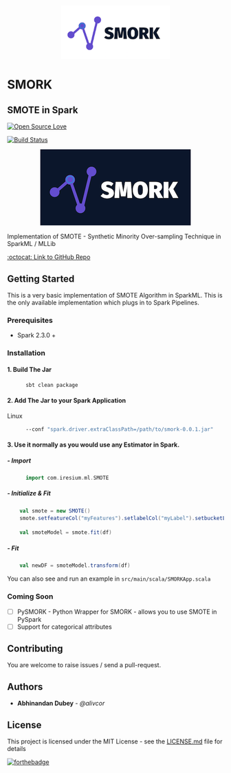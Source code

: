 
<p align="center">
<img src="https://github.com/alivcor/SMORK/raw/master/static/smork_white_350.png" style="max-width:50%;"/>
</p>

# SMORK
## SMOTE in Spark

[![Open Source Love](https://badges.frapsoft.com/os/v1/open-source.png?v=103)](https://github.com/alivcor/SMORK)

[![Build Status](https://travis-ci.org/alivcor/megaclite.svg?branch=master)](https://travis-ci.org/alivcor/SMORK)

<p align="center">
<img src="https://github.com/alivcor/SMORK/raw/master/static/smork_350.png" />
</p>

Implementation of SMOTE - Synthetic Minority Over-sampling Technique in SparkML / MLLib

<a href="https://github.com/alivcor/SMORK">:octocat: Link to GitHub Repo</a>

## Getting Started

This is a very basic implementation of SMOTE Algorithm in SparkML. This is the only available implementation which plugs in to Spark Pipelines.


### Prerequisites

 - Spark 2.3.0 + 

### Installation

#### 1. Build The Jar

```bash
      sbt clean package
```

#### 2. Add The Jar to your Spark Application

Linux

```bash
      --conf "spark.driver.extraClassPath=/path/to/smork-0.0.1.jar"
```

#### 3. Use it normally as you would use any Estimator in Spark. 

##### - Import 
```scala
      import com.iresium.ml.SMOTE
```

##### - Initialize & Fit
```scala
    val smote = new SMOTE()
    smote.setfeatureCol("myFeatures").setlabelCol("myLabel").setbucketLength(100)

    val smoteModel = smote.fit(df)

```

##### - Fit
```scala
    val newDF = smoteModel.transform(df)
```

You can also see and run an example in `src/main/scala/SMORKApp.scala`

### Coming Soon


- [ ] PySMORK - Python Wrapper for SMORK - allows you to use SMOTE in PySpark
- [ ] Support for categorical attributes

<!-- #### Python Package Index

SMORK is now available at https://pypi.python.org/pypi/smork/0.1



```
1. Download the tar/zip from https://pypi.python.org/pypi/smork/0.1
2. Move the package to your desired location / python version, and unzip the archive.
Optionally, if you have a linux-based machine (Ubuntu/OSX):
      tar xvzf smork-0.x.tar.gz -C /path/to/desireddirectory
3. Migrate to the smork folder, and run
      python setup.py install
``` -->

<!-- #### Using pip

```
pip install smork
```

To upgrade,

```
pip install --upgrade smork
``` -->

<!-- 
## Using SMORK

 -->


<!-- ## See the magic unleash

<p align="center">
<img src="megaclite_demo.png" />
</p>
 -->

## Contributing

You are welcome to raise issues / send a pull-request.


## Authors

* **Abhinandan Dubey** - *@alivcor*

## License

This project is licensed under the MIT License - see the [LICENSE.md](LICENSE.md) file for details

[![forthebadge](http://forthebadge.com/images/badges/makes-people-smile.svg)](https://github.com/alivcor/SMORK/#)
